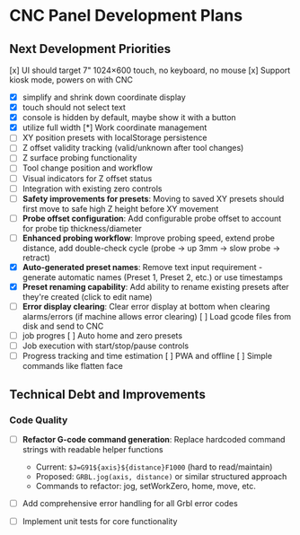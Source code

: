 # CNC Panel Development Plans

## Next Development Priorities
[x] UI should target 7" 1024×600 touch, no keyboard, no mouse
[x] Support kiosk mode, powers on with CNC
- [x] simplify and shrink down coordinate display
- [x] touch should not select text
- [x] console is hidden by default, maybe show it with a button
- [x] utilize full width
[*] Work coordinate management
- [ ] XY position presets with localStorage persistence
- [ ] Z offset validity tracking (valid/unknown after tool changes)
- [ ] Z surface probing functionality
- [ ] Tool change position and workflow
- [ ] Visual indicators for Z offset status
- [ ] Integration with existing zero controls
- [ ] **Safety improvements for presets**: Moving to saved XY presets should first move to safe high Z height before XY movement
- [ ] **Probe offset configuration**: Add configurable probe offset to account for probe tip thickness/diameter  
- [ ] **Enhanced probing workflow**: Improve probing speed, extend probe distance, add double-check cycle (probe → up 3mm → slow probe → retract)
- [x] **Auto-generated preset names**: Remove text input requirement - generate automatic names (Preset 1, Preset 2, etc.) or use timestamps
- [x] **Preset renaming capability**: Add ability to rename existing presets after they're created (click to edit name)
- [ ] **Error display clearing**: Clear error display at bottom when clearing alarms/errors (if machine allows error clearing)
[ ] Load gcode files from disk and send to CNC
- [ ] job progres
[ ] Auto home and zero presets
- [ ] Job execution with start/stop/pause controls
- [ ] Progress tracking and time estimation
[ ] PWA and offline
[ ] Simple commands like flatten face

## Technical Debt and Improvements

### Code Quality
- [ ] **Refactor G-code command generation**: Replace hardcoded command strings with readable helper functions
  - Current: `$J=G91${axis}${distance}F1000` (hard to read/maintain)
  - Proposed: `GRBL.jog(axis, distance)` or similar structured approach
  - Commands to refactor: jog, setWorkZero, home, move, etc.
- [ ] Add comprehensive error handling for all Grbl error codes
- [ ] Implement unit tests for core functionality




